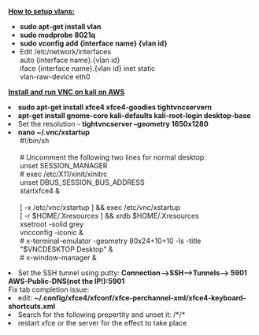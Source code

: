 <b><u>How to setup vlans:</u></b><br>
<ul>
<li><b>sudo apt-get install vlan</b></li>
<li><b>sudo modprobe 8021q</b></li>
<li><b>sudo vconfig add {interface name} {vlan id}</b></li>
<li>Edit /etc/network/interfaces <br>
auto {interface name}.{vlan id}<br>
iface {interface name}.{vlan id} inet static<br>
vlan-raw-device eth0</li>
</ul>

<b><u>Install and run VNC on kali on AWS</u></b><br>
<li><b>sudo apt-get install xfce4 xfce4-goodies tightvncservern</b></li>
<li><b>apt-get install gnome-core kali-defaults kali-root-login desktop-base</b></li>
<li>Set the resolution - <b>tightvncserver –geometry 1650x1280</b></li>
<li><b>nano ~/.vnc/xstartup</b>
<ul>
#!/bin/sh</br>
</br>
# Uncomment the following two lines for normal desktop:</br>
unset SESSION_MANAGER</br>
# exec /etc/X11/xinit/xinitrc</br>
unset DBUS_SESSION_BUS_ADDRESS</br>
startxfce4 &</br>
</br>
[ -x /etc/vnc/xstartup ] && exec /etc/vnc/xstartup</br>
[ -r $HOME/.Xresources ] && xrdb $HOME/.Xresources</br>
xsetroot -solid grey</br>
vncconfig -iconic &</br>
# x-terminal-emulator -geometry 80x24+10+10 -ls -title "$VNCDESKTOP Desktop" &</br>
# x-window-manager &</br>
</ul>
<li>Set the SSH tunnel using putty: <b>Connection-->SSH-->Tunnels--> 5901 AWS-Public-DNS(not the IP!):5901</b></li>
Fix tab completion issue:
<li>edit: <b>~/.config/xfce4/xfconf/xfce-perchannel-xml/xfce4-keyboard-shortcuts.xml</b></li>
<li>Search for the following prepertity and unset it: /*<property name="&lt;Super&gt;Tab" type="string" value="switch_window_key"/>/*
<property name="&lt;Super&gt;Tab" type="string" value="empty"/></li>
<li>restart xfce or the server for the effect to take place</li>

